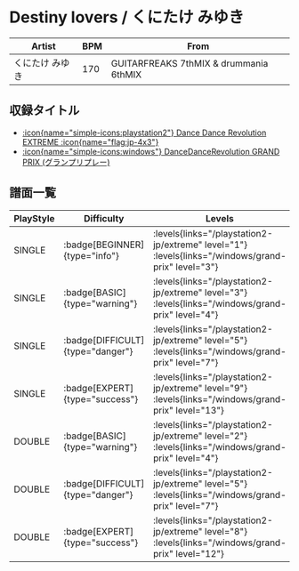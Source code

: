 # Destiny lovers / くにたけ みゆき

|Artist|BPM|From|
|------|---|----|
|くにたけ みゆき|170|GUITARFREAKS 7thMIX & drummania 6thMIX|

## 収録タイトル

- [:icon{name="simple-icons:playstation2"} Dance Dance Revolution EXTREME :icon{name="flag:jp-4x3"}](/playstation2-jp/extreme)
- [:icon{name="simple-icons:windows"} DanceDanceRevolution GRAND PRIX (グランプリプレー)](/windows/grand-prix)

## 譜面一覧

|PlayStyle|Difficulty|Levels|Notes|Movie|
|---------|----------|------|-----|-----|
|SINGLE| :badge[BEGINNER]{type="info"}| :levels{links="/playstation2-jp/extreme" level="1"} :levels{links="/windows/grand-prix" level="3"}|104/0||
|SINGLE| :badge[BASIC]{type="warning"}| :levels{links="/playstation2-jp/extreme" level="3"} :levels{links="/windows/grand-prix" level="4"}|118/6||
|SINGLE| :badge[DIFFICULT]{type="danger"}| :levels{links="/playstation2-jp/extreme" level="5"} :levels{links="/windows/grand-prix" level="7"}|192/21||
|SINGLE| :badge[EXPERT]{type="success"}| :levels{links="/playstation2-jp/extreme" level="9"} :levels{links="/windows/grand-prix" level="13"}|358/14||
|DOUBLE| :badge[BASIC]{type="warning"}| :levels{links="/playstation2-jp/extreme" level="2"} :levels{links="/windows/grand-prix" level="4"}|115/4||
|DOUBLE| :badge[DIFFICULT]{type="danger"}| :levels{links="/playstation2-jp/extreme" level="5"} :levels{links="/windows/grand-prix" level="7"}|197/14||
|DOUBLE| :badge[EXPERT]{type="success"}| :levels{links="/playstation2-jp/extreme" level="8"} :levels{links="/windows/grand-prix" level="12"}|302/13||

